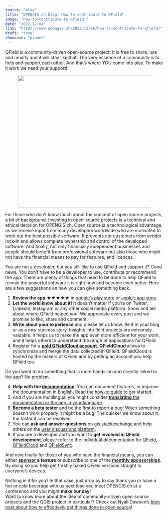 ```yaml
---
source: "blog"
title: "OPENGIS.ch blog: How to contribute to QField"
image: "how-to-contribute-to-qfield."
date: "2022-12-04"
link: "https://www.opengis.ch/2022/12/06/how-to-contribute-to-qfield/"
draft: "true"
showcase: "planet"
---
```


<p>QField is a community-driven open-source project. It is free to share, use and modify and it will stay like that. The very essence of a community is to help and support each other. And that&#8217;s where YOU come into play. To make it work we need your support!</p>



<figure class="wp-block-image size-large"><img data-attachment-id="13516" data-permalink="https://www.opengis.ch/2022/12/06/how-to-contribute-to-qfield/qfield_appaward_12-2022/" data-orig-file="https://i0.wp.com/www.opengis.ch/wp-content/uploads/2022/12/QField_AppAward_12-2022.png?fit=1920%2C1080&amp;ssl=1" data-orig-size="1920,1080" data-comments-opened="1" data-image-meta="{&quot;aperture&quot;:&quot;0&quot;,&quot;credit&quot;:&quot;&quot;,&quot;camera&quot;:&quot;&quot;,&quot;caption&quot;:&quot;&quot;,&quot;created_timestamp&quot;:&quot;0&quot;,&quot;copyright&quot;:&quot;&quot;,&quot;focal_length&quot;:&quot;0&quot;,&quot;iso&quot;:&quot;0&quot;,&quot;shutter_speed&quot;:&quot;0&quot;,&quot;title&quot;:&quot;&quot;,&quot;orientation&quot;:&quot;0&quot;}" data-image-title="QField_AppAward_12-2022" data-image-description="" data-image-caption="" data-medium-file="https://i0.wp.com/www.opengis.ch/wp-content/uploads/2022/12/QField_AppAward_12-2022.png?fit=300%2C169&amp;ssl=1" data-large-file="https://i0.wp.com/www.opengis.ch/wp-content/uploads/2022/12/QField_AppAward_12-2022.png?fit=750%2C422&amp;ssl=1" width="750" height="422" src="https://i0.wp.com/www.opengis.ch/wp-content/uploads/2022/12/QField_AppAward_12-2022.png?resize=750%2C422&#038;ssl=1" alt="" class="wp-image-13516" srcset="https://i0.wp.com/www.opengis.ch/wp-content/uploads/2022/12/QField_AppAward_12-2022.png?resize=1024%2C576&amp;ssl=1 1024w, https://i0.wp.com/www.opengis.ch/wp-content/uploads/2022/12/QField_AppAward_12-2022.png?resize=300%2C169&amp;ssl=1 300w, https://i0.wp.com/www.opengis.ch/wp-content/uploads/2022/12/QField_AppAward_12-2022.png?resize=768%2C432&amp;ssl=1 768w, https://i0.wp.com/www.opengis.ch/wp-content/uploads/2022/12/QField_AppAward_12-2022.png?resize=370%2C208&amp;ssl=1 370w, https://i0.wp.com/www.opengis.ch/wp-content/uploads/2022/12/QField_AppAward_12-2022.png?resize=469%2C264&amp;ssl=1 469w, https://i0.wp.com/www.opengis.ch/wp-content/uploads/2022/12/QField_AppAward_12-2022.png?resize=1536%2C864&amp;ssl=1 1536w, https://i0.wp.com/www.opengis.ch/wp-content/uploads/2022/12/QField_AppAward_12-2022.png?w=1920&amp;ssl=1 1920w" sizes="(max-width: 750px) 100vw, 750px" data-recalc-dims="1" /></figure>



<p>For those who don’t know much about the concept of open source projects, a bit of background. Investing in open-source projects is a technical and ethical decision for OPENGIS.ch. Open source is a technological advantage, as we receive input from many developers worldwide who are motivated to work out the best possible software. It prevents our customers from vendor lock-in and allows complete ownership and control of the developed software. And finally, not only financially independent businesses and people should benefit from professional software but also those who might not have the financial means to pay for features, and licences.&nbsp;</p>



<p>You are not a developer, but you still like to use QField and support it? Good news. You don’t have to be a developer to use, contribute or recommend the app. There are plenty of things that need to be done to help QField to remain the powerful software it is right now and become even better. Here are a few suggestions on how you can give something back.</p>



<ol><li><strong>Review the app</strong> ★★★★★ in <a href="https://play.google.com/store/apps/details?id=ch.opengis.qfield&amp;hl=en#details-reviews">google&#8217;s play store</a> or <a href="https://apps.apple.com/app/qfield-for-qgis/id1531726814">apple&#8217;s app store</a>.&nbsp;</li><li><strong>Let the world know about it!</strong> It doesn’t matter if you’re on Twitter, LinkedIn, Instagram or any other social media platform. Show and tell about where QField helped you. We appreciate every post and we promise to like, share and comment.</li><li><strong>Write about your experience</strong> and please let us know. Be it in your blog or as a new success story. Insights into field projects are extremely valuable. It helps us to make the app even more efficient for your work, and it helps others to understand the range of applications for QField.</li><li>Register for a <strong><a href="https://qfield.cloud/beta-pricing.html">paid QFieldCloud account</a></strong>. <strong>QFieldCloud</strong> allows to synchronize and merge the data collected in QField. QFieldCloud is hosted by the makers of QField and by getting an account you help QField too.</li></ol>



<p>Do you want to do something that is more hands-on and directly linked to the app? No problem.&nbsp;</p>



<ol start="4"><li><strong>Help with the <a href="https://docs.qfield.org/">documentation</a></strong>. You can document features, or improve the documentation in English. Read the <a href="https://github.com/opengisch/QField-docs#documentation-process">how-to guide</a> to get started.</li><li>And if you are multilingual you might consider <a href="https://github.com/opengisch/QField-docs#translation-process"><strong>translating</strong> the documentation or the app in your language</a>.</li><li><strong>Become a beta tester</strong> and be the first to report a bug! When something doesn’t work properly it might be a bug. The quicker we know about it, the faster it can be resolved.</li><li>You can <strong>ask and answer questions</strong> on <a href="http://gis.stackexchange.com/questions/tagged/qfield?sort=newest">gis.stackexchange</a> and help others on the <a href="https://github.com/opengisch/QField/discussions">user discussions platform</a>.</li><li>If you are a developer&nbsp;and you want to <strong>get involved in QField development</strong>, please refer to the individual documentation for <a href="https://github.com/opengisch/QField/blob/master/doc/dev.md">QField</a>, <a href="https://github.com/opengisch/qfieldcloud">QFieldCloud</a> and <a href="https://github.com/opengisch/QFieldSync">QFieldSync</a>.</li></ol>



<p>And now finally for those of you who have the financial means, you can either <strong><a href="https://docs.qfield.org/get-started/sponsor/#feature-sponsoring">sponsor </a>a feature</strong> or subscribe to one of the <a href="https://docs.qfield.org/get-started/sponsor/#recurring-sponsoring"><strong>monthly sponsorships</strong></a>. By doing so you help get freshly baked QField versions straight to everyone&#8217;s devices.</p>



<p>Nothing in it for you? In that case, just drop by to say thank you or have a hot or cold beverage with us next time you meet OPENGIS.ch at a conference and you might <strong>make our day</strong>!<br>Want to know more about the idea of community-driven open-source projects and the QGIS project in particular? Check out Nyall Dawson’s <a href="https://nyalldawson.net/2016/08/how-to-effectively-get-things-changed-in-qgis/">blog post about how to effectively get things done in open source</a>!</p>
